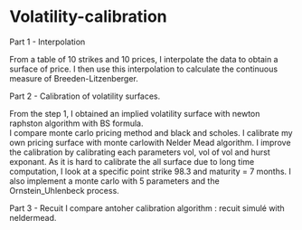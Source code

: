 # Volatility-calibration

Part 1 - Interpolation

From a table of 10 strikes and 10 prices, I interpolate the data to obtain a surface of price. 
I then use this interpolation to calculate the continuous measure of Breeden-Litzenberger.

Part 2 - Calibration of volatility surfaces.

From the step 1, I obtained an implied volatility surface with newton raphston algorithm with BS formula.  
I compare monte carlo pricing method and black and scholes. 
I calibrate my own pricing surface with monte carlowith Nelder Mead algorithm. 
I improve the calibration by calibrating each parameters vol, vol of vol and hurst exponant. 
As it is hard to calibrate the all surface due to long time computation, I look at a specific point strike 98.3 and maturity = 7 months. 
I also implement a monte carlo with 5 parameters and the Ornstein_Uhlenbeck process. 

Part 3 - Recuit 
I compare antoher calibration algorithm : recuit simulé with neldermead.
